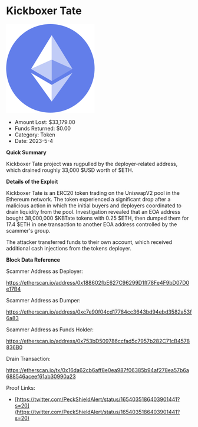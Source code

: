 # Kickboxer Tate
![Kickboxer Tate](/rektimages/Kickboxer-Tate.png)
- Amount Lost: $33,179.00
- Funds Returned: $0.00
- Category: Token
- Date: 2023-5-4

**Quick Summary**

Kickboxer Tate project was rugpulled by the deployer-related address, which drained roughly 33,000 $USD worth of $ETH.

  


 **Details of the Exploit**

Kickboxer Tate is an ERC20 token trading on the UniswapV2 pool in the Ethereum network. The token experienced a significant drop after a malicious action in which the initial buyers and deployers coordinated to drain liquidity from the pool. Investigation revealed that an EOA address bought 38,000,000 $KBTate tokens with 0.25 $ETH, then dumped them for 17.4 $ETH in one transaction to another EOA address controlled by the scammer's group.

The attacker transferred funds to their own account, which received additional cash injections from the tokens deployer.

  


 **Block Data Reference**

Scammer Address as Deployer:

https://etherscan.io/address/0x188602fbE627C96299D1ff78Fe4F9bD07D0e17B4

  


Scammer Address as Dumper:

https://etherscan.io/address/0xc7e90f04cd17784cc3643bd94ebd3582a53f6a83

  


Scammer Address as Funds Holder:

https://etherscan.io/address/0x753bD509786ccfad5c7957b282C71cB4578836B0

  


Drain Transaction:

https://etherscan.io/tx/0x16da62cb6aff8e0ea987f06385b94af278ea57b6a688546aceef61ab30990a23


Proof Links:
- [https://twitter.com/PeckShieldAlert/status/1654035186403901441?s=20](https://twitter.com/PeckShieldAlert/status/1654035186403901441?s=20)


